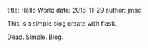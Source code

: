 title: Hello World
date: 2016-11-29
author: jmac

This is a simple blog create with flask.  

Dead.
Simple.
Blog.